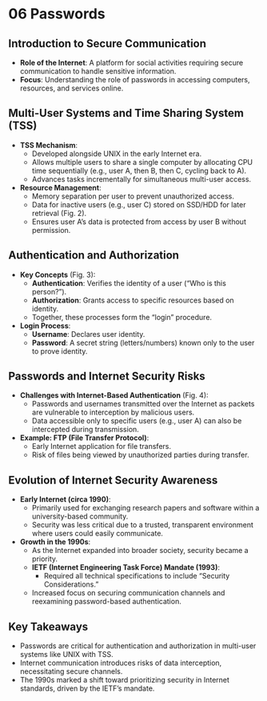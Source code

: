 # 06 Passwords

## Introduction to Secure Communication
- **Role of the Internet**: A platform for social activities requiring secure communication to handle sensitive information.
- **Focus**: Understanding the role of passwords in accessing computers, resources, and services online.

## Multi-User Systems and Time Sharing System (TSS)
- **TSS Mechanism**:
    - Developed alongside UNIX in the early Internet era.
    - Allows multiple users to share a single computer by allocating CPU time sequentially (e.g., user A, then B, then C, cycling back to A).
    - Advances tasks incrementally for simultaneous multi-user access.
- **Resource Management**:
    - Memory separation per user to prevent unauthorized access.
    - Data for inactive users (e.g., user C) stored on SSD/HDD for later retrieval (Fig. 2).
    - Ensures user A’s data is protected from access by user B without permission.

## Authentication and Authorization
- **Key Concepts** (Fig. 3):
    - **Authentication**: Verifies the identity of a user (“Who is this person?”).
    - **Authorization**: Grants access to specific resources based on identity.
    - Together, these processes form the “login” procedure.
- **Login Process**:
    - **Username**: Declares user identity.
    - **Password**: A secret string (letters/numbers) known only to the user to prove identity.

## Passwords and Internet Security Risks
- **Challenges with Internet-Based Authentication** (Fig. 4):
    - Passwords and usernames transmitted over the Internet as packets are vulnerable to interception by malicious users.
    - Data accessible only to specific users (e.g., user A) can also be intercepted during transmission.
- **Example: FTP (File Transfer Protocol)**:
    - Early Internet application for file transfers.
    - Risk of files being viewed by unauthorized parties during transfer.

## Evolution of Internet Security Awareness
- **Early Internet (circa 1990)**:
    - Primarily used for exchanging research papers and software within a university-based community.
    - Security was less critical due to a trusted, transparent environment where users could easily communicate.
- **Growth in the 1990s**:
    - As the Internet expanded into broader society, security became a priority.
    - **IETF (Internet Engineering Task Force) Mandate (1993)**:
        - Required all technical specifications to include “Security Considerations.”
    - Increased focus on securing communication channels and reexamining password-based authentication.

## Key Takeaways
- Passwords are critical for authentication and authorization in multi-user systems like UNIX with TSS.
- Internet communication introduces risks of data interception, necessitating secure channels.
- The 1990s marked a shift toward prioritizing security in Internet standards, driven by the IETF’s mandate.
